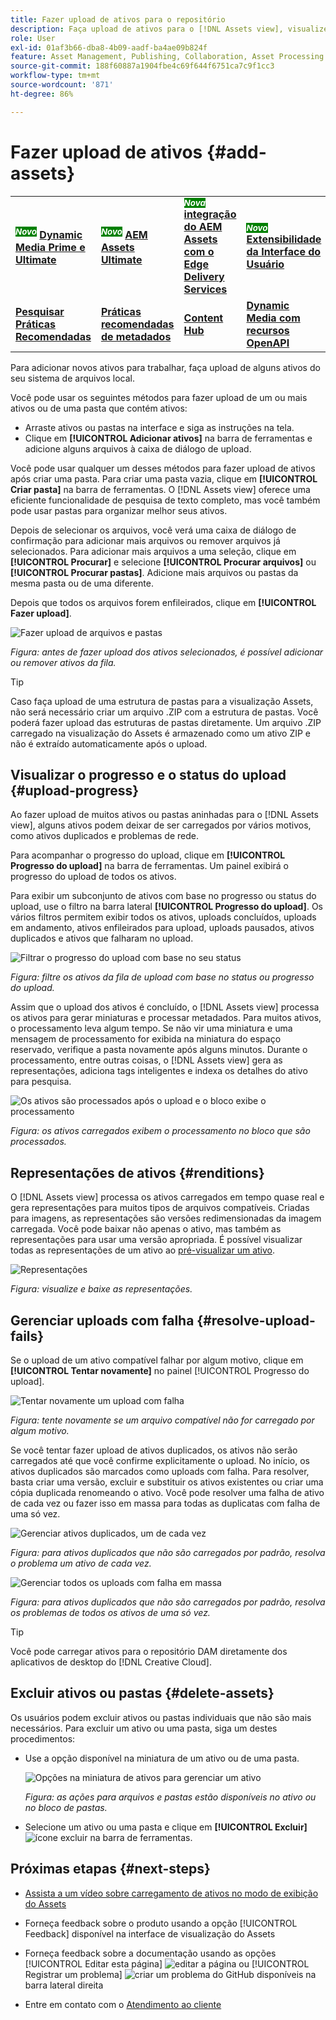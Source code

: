 ```yaml
---
title: Fazer upload de ativos para o repositório
description: Faça upload de ativos para o [!DNL Assets view], visualize o status dos uploads e resolva problemas de upload.
role: User
exl-id: 01af3b66-dba8-4b09-aadf-ba4ae09b824f
feature: Asset Management, Publishing, Collaboration, Asset Processing
source-git-commit: 188f60887a1904fbe4c69f644f6751ca7c9f1cc3
workflow-type: tm+mt
source-wordcount: '871'
ht-degree: 86%

---
```


# Fazer upload de ativos {#add-assets}

<table>
    <tr>
        <td>
            <sup style= "background-color:#008000; color:#FFFFFF; font-weight:bold"><i>Novo</i></sup> <a href="/help/assets/dynamic-media/dm-prime-ultimate.md"><b>Dynamic Media Prime e Ultimate</b></a>
        </td>
        <td>
            <sup style= "background-color:#008000; color:#FFFFFF; font-weight:bold"><i>Novo</i></sup> <a href="/help/assets/assets-ultimate-overview.md"><b>AEM Assets Ultimate</b></a>
        </td>
        <td>
            <sup style= "background-color:#008000; color:#FFFFFF; font-weight:bold"><i>Nova</i></sup> <a href="/help/assets/integrate-aem-assets-edge-delivery-services.md"><b>integração do AEM Assets com o Edge Delivery Services</b></a>
        </td>
        <td>
            <sup style= "background-color:#008000; color:#FFFFFF; font-weight:bold"><i>Novo</i></sup> <a href="/help/assets/aem-assets-view-ui-extensibility.md"><b>Extensibilidade da Interface do Usuário</b></a>
        </td>
          <td>
            <sup style= "background-color:#008000; color:#FFFFFF; font-weight:bold"><i>Novo</i></sup> <a href="/help/assets/dynamic-media/enable-dynamic-media-prime-and-ultimate.md"><b>Habilitar o Dynamic Media Prime e o Ultimate</b></a>
        </td>
    </tr>
    <tr>
        <td>
            <a href="/help/assets/search-best-practices.md"><b>Pesquisar Práticas Recomendadas</b></a>
        </td>
        <td>
            <a href="/help/assets/metadata-best-practices.md"><b>Práticas recomendadas de metadados</b></a>
        </td>
        <td>
            <a href="/help/assets/product-overview.md"><b>Content Hub</b></a>
        </td>
        <td>
            <a href="/help/assets/dynamic-media-open-apis-overview.md"><b>Dynamic Media com recursos OpenAPI</b></a>
        </td>
        <td>
            <a href="https://developer.adobe.com/experience-cloud/experience-manager-apis/"><b>documentação para desenvolvedores do AEM Assets</b></a>
        </td>
    </tr>
</table>

Para adicionar novos ativos para trabalhar, faça upload de alguns ativos do seu sistema de arquivos local. <!-- TBD: Many of the [common file formats are supported](/help/assets/supported-file-formats-assets-view.md). -->

Você pode usar os seguintes métodos para fazer upload de um ou mais ativos ou de uma pasta que contém ativos:

* Arraste ativos ou pastas na interface e siga as instruções na tela.
* Clique em **[!UICONTROL Adicionar ativos]** na barra de ferramentas e adicione alguns arquivos à caixa de diálogo de upload.

<!-- TBD: Update this GIF
![Asset and nested folder upload demo](assets/do-not-localize/upload-assets.gif) -->

Você pode usar qualquer um desses métodos para fazer upload de ativos após criar uma pasta. Para criar uma pasta vazia, clique em **[!UICONTROL Criar pasta]** na barra de ferramentas. O [!DNL Assets view] oferece uma eficiente funcionalidade de pesquisa de texto completo, mas você também pode usar pastas para organizar melhor seus ativos.

Depois de selecionar os arquivos, você verá uma caixa de diálogo de confirmação para adicionar mais arquivos ou remover arquivos já selecionados. Para adicionar mais arquivos a uma seleção, clique em **[!UICONTROL Procurar]** e selecione **[!UICONTROL Procurar arquivos]** ou **[!UICONTROL Procurar pastas]**. Adicione mais arquivos ou pastas da mesma pasta ou de uma diferente.

Depois que todos os arquivos forem enfileirados, clique em **[!UICONTROL Fazer upload]**.

![Fazer upload de arquivos e pastas](assets/upload-browse-files-folders.png)

*Figura: antes de fazer upload dos ativos selecionados, é possível adicionar ou remover ativos da fila.*

>[!TIP]
>
>Caso faça upload de uma estrutura de pastas para a visualização Assets, não será necessário criar um arquivo .ZIP com a estrutura de pastas. Você poderá fazer upload das estruturas de pastas diretamente. Um arquivo .ZIP carregado na visualização do Assets é armazenado como um ativo ZIP e não é extraído automaticamente após o upload.

## Visualizar o progresso e o status do upload {#upload-progress}

Ao fazer upload de muitos ativos ou pastas aninhadas para o [!DNL Assets view], alguns ativos podem deixar de ser carregados por vários motivos, como ativos duplicados e problemas de rede.

Para acompanhar o progresso do upload, clique em **[!UICONTROL Progresso do upload]** na barra de ferramentas. Um painel exibirá o progresso do upload de todos os ativos.

Para exibir um subconjunto de ativos com base no progresso ou status do upload, use o filtro na barra lateral **[!UICONTROL Progresso do upload]**. Os vários filtros permitem exibir todos os ativos, uploads concluídos, uploads em andamento, ativos enfileirados para upload, uploads pausados, ativos duplicados e ativos que falharam no upload.

![Filtrar o progresso do upload com base no seu status](assets/filter-upload-progress.png)

*Figura: filtre os ativos da fila de upload com base no status ou progresso do upload.*

Assim que o upload dos ativos é concluído, o [!DNL Assets view] processa os ativos para gerar miniaturas e processar metadados. Para muitos ativos, o processamento leva algum tempo. Se não vir uma miniatura e uma mensagem de processamento for exibida na miniatura do espaço reservado, verifique a pasta novamente após alguns minutos. Durante o processamento, entre outras coisas, o [!DNL Assets view] gera as representações, adiciona tags inteligentes e indexa os detalhes do ativo para pesquisa.

![Os ativos são processados após o upload e o bloco exibe o processamento](assets/upload-processing.png)

*Figura: os ativos carregados exibem o processamento no bloco que são processados.*

## Representações de ativos {#renditions}

O [!DNL Assets view] processa os ativos carregados em tempo quase real e gera representações para muitos tipos de arquivos compatíveis. Criadas para imagens, as representações são versões redimensionadas da imagem carregada. Você pode baixar não apenas o ativo, mas também as representações para usar uma versão apropriada. É possível visualizar todas as representações de um ativo ao [pré-visualizar um ativo](/help/assets/navigate-assets-view.md#preview-assets).

![Representações](assets/renditions-view-download.png)

*Figura: visualize e baixe as representações.*

## Gerenciar uploads com falha {#resolve-upload-fails}

Se o upload de um ativo compatível falhar por algum motivo, clique em **[!UICONTROL Tentar novamente]** no painel [!UICONTROL Progresso do upload].

![Tentar novamente um upload com falha](assets/upload-retry.png)

*Figura: tente novamente se um arquivo compatível não for carregado por algum motivo.*

Se você tentar fazer upload de ativos duplicados, os ativos não serão carregados até que você confirme explicitamente o upload. No início, os ativos duplicados são marcados como uploads com falha. Para resolver, basta criar uma versão, excluir e substituir os ativos existentes ou criar uma cópia duplicada renomeando o ativo. Você pode resolver uma falha de ativo de cada vez ou fazer isso em massa para todas as duplicatas com falha de uma só vez.

![Gerenciar ativos duplicados, um de cada vez](assets/uploads-manage-duplicates.png)

*Figura: para ativos duplicados que não são carregados por padrão, resolva o problema um ativo de cada vez.*

![Gerenciar todos os uploads com falha em massa](assets/upload-progress-manage-failed-uploads.png)

*Figura: para ativos duplicados que não são carregados por padrão, resolva os problemas de todos os ativos de uma só vez.*

>[!TIP]
>
>Você pode carregar ativos para o repositório DAM diretamente dos aplicativos de desktop do [!DNL Creative Cloud].
<!--TBD
See how [[!DNL Assets view] integrates with [!DNL Adobe Asset Link]](/help/assets/integration-assets-view.md).
-->

## Excluir ativos ou pastas {#delete-assets}

Os usuários podem excluir ativos ou pastas individuais que não são mais necessários. Para excluir um ativo ou uma pasta, siga um destes procedimentos:

* Use a opção disponível na miniatura de um ativo ou de uma pasta.

  ![Opções na miniatura de ativos para gerenciar um ativo](assets/options-on-thumbnail.png)

  *Figura: as ações para arquivos e pastas estão disponíveis no ativo ou no bloco de pastas.*

* Selecione um ativo ou uma pasta e clique em **[!UICONTROL Excluir]** ![ícone excluir](assets/do-not-localize/delete-icon.png) na barra de ferramentas.

## Próximas etapas {#next-steps}

* [Assista a um vídeo sobre carregamento de ativos no modo de exibição do Assets](https://experienceleague.adobe.com/docs/experience-manager-learn/assets-essentials/basics/creating.html?lang=pt-BR)

* Forneça feedback sobre o produto usando a opção [!UICONTROL Feedback] disponível na interface de visualização do Assets

* Forneça feedback sobre a documentação usando as opções [!UICONTROL Editar esta página] ![editar a página](assets/do-not-localize/edit-page.png) ou [!UICONTROL Registrar um problema] ![criar um problema do GitHub](assets/do-not-localize/github-issue.png) disponíveis na barra lateral direita

* Entre em contato com o [Atendimento ao cliente](https://experienceleague.adobe.com/pt-br?support-solution=General&amp;lang=pt-BR#support)
